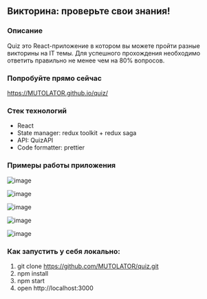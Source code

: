 ## Викторина: проверьте свои знания!

### Описание

Quiz это React-приложение в котором вы можете пройти разные викторины на IT темы.
Для успешного прохождения необходимо ответить правильно не менее чем на 80% вопросов.

### Попробуйте прямо сейчас

https://MUTOLATOR.github.io/quiz/

### Стек технологий

-   React
-   State manager: redux toolkit + redux saga
-   API: QuizAPI
-   Code formatter: prettier

### Примеры работы приложения

![image](https://user-images.githubusercontent.com/128167661/225960044-a18f42f3-62b3-41f6-92bb-6504b382deda.png)

![image](https://user-images.githubusercontent.com/128167661/225960070-dcf3c92b-f691-4253-b941-6de3d110a3d3.png)

![image](https://user-images.githubusercontent.com/128167661/225960082-a9db83a1-74c7-4fb4-819d-b90c6101ff03.png)

![image](https://user-images.githubusercontent.com/128167661/225960092-617ca249-8417-403a-9e42-ad35c0b7802c.png)

![image](https://user-images.githubusercontent.com/128167661/225960103-c0eac104-2c80-48eb-a26c-cd8bfd39e871.png)

### Как запустить у себя локально:

1. git clone https://github.com/MUTOLATOR/quiz.git
2. npm install
3. npm start
4. open http://localhost:3000
